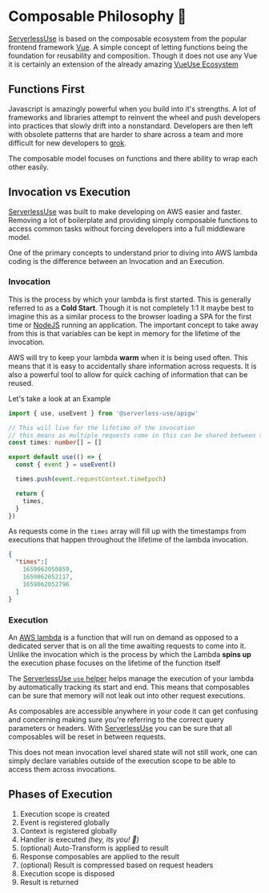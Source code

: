 # Composable Philosophy 🤔

[ServerlessUse](/) is based on the composable ecosystem from the popular frontend framework 
[Vue](https://vuejs.org/guide/reusability/composables.html#composables). A simple concept of letting
functions being the foundation for reusability and composition. Though it does not use any Vue 
it is certainly an extension of the already amazing [VueUse Ecosystem](https://vueuse.org/ecosystem.html)

## Functions First
Javascript is amazingly powerful when you build into it's strengths. A lot of frameworks and libraries
attempt to reinvent the wheel and push developers into practices that slowly drift into a nonstandard.
Developers are then left with obsolete patterns that are harder to share across a team and more
difficult for new developers to [grok](https://en.wikipedia.org/wiki/Grok).

The composable model focuses on functions and there ability to wrap each other easily.

## Invocation vs Execution
[ServerlessUse](/) was built to make developing on AWS easier and faster. Removing a lot of boilerplate
and providing simply composable functions to access common tasks without forcing developers into a 
full middleware model. 

One of the primary concepts to understand prior to diving into AWS lambda coding is the difference
between an Invocation and an Execution.

### Invocation
This is the process by which your lambda is first started. This is generally referred to as a **Cold Start**.
Though it is not completely 1:1 it maybe best to imagine this as a similar process to the browser loading 
a SPA for the first time or [NodeJS](https://nodejs.org/) running an application. The important concept 
to take away from this is that variables can be kept in memory for the lifetime of the invocation. 

AWS will try to keep your lambda **warm** when it is being used often. This means that it is easy to
accidentally share information across requests. It is also a powerful tool to allow for quick caching of 
information that can be reused.

Let's take a look at an Example
```ts
import { use, useEvent } from '@serverless-use/apigw'

// This will live for the lifetime of the invocation
// this means as multiple requests come in this can be shared between them
const times: number[] = []

export default use(() => {
  const { event } = useEvent()

  times.push(event.requestContext.timeEpoch)

  return {
    times,
  }
})
```

As requests come in the `times` array will fill up with the timestamps from executions that happen
throughout the lifetime of the lambda invocation.
```json
{
  "times":[
    1659062050859,
    1659062052117,
    1659062052796
  ]
}
```

### Execution
An [AWS lambda](https://aws.amazon.com/lambda/) is a function that will run on demand as opposed to 
a dedicated server that is on all the time awaiting requests to come into it. Unlike the invocation 
which is the process by which the Lambda **spins up** the execution phase focuses on the lifetime of
the function itself

The [ServerlessUse `use` helper](/packages/apigw/src/use/) helps manage the execution of your lambda by
automatically tracking its start and end. This means that composables can be sure that memory will 
not leak out into other request executions. 

As composables are accessible anywhere in your code it can get confusing and concerning making sure 
you're referring to the correct query parameters or headers. With [ServerlessUse](/) you can be sure
that all composables will be reset in between requests.

This does not mean invocation level shared state will not still work, one can simply declare variables
outside of the execution scope to be able to access them across invocations. 

## Phases of Execution
1. Execution scope is created
2. Event is registered globally
3. Context is registered globally
4. Handler is executed *(hey, its you! 👋)*
5. (optional) Auto-Transform is applied to result
6. Response composables are applied to the result
7. (optional) Result is compressed based on request headers
8. Execution scope is disposed
9. Result is returned